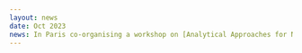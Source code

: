 ```yaml
---
layout: news
date: Oct 2023
news: In Paris co-organising a workshop on [Analytical Approaches ​for Neural Network Dynamics](https://dynnnparis.weebly.com/).
---
```

